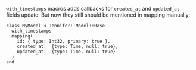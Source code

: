 `with_timestamps` macros adds callbacks for `created_at` and `updated_at` fields update. But now they still should be mentioned in mapping manually:
```crystal
class MyModel < Jennifer::Model::Base
  with_timestamps
  mapping(
    id: { type: Int32, primary: true },
    created_at:  {type: Time, null: true},
    updated_at:  {type: Time, null: true}
  )
end
```
